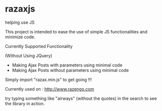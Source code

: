 # razaxjs
helping use JS

This project is intended to ease the use of simple JS functionalities and minimize code.

Currently Supported Functionality

(Without Using JQuery)

- Making Ajax Posts with parameters using minimal code 
- Making Ajax Posts without parameters using minimal code


Simply import "razax.min.js" to get going !!!


Currently used on : http://www.razengo.com

try typing something  like "airways" (without the quotes) in the search to see the library in action.
